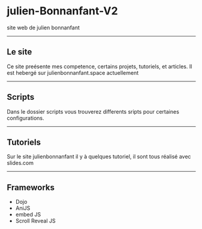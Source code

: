 # julien-Bonnanfant-V2
  site web de julien bonnanfant
  
  -----------------
  ## Le site
  
  Ce site preésente mes competence, certains projets, tutoriels, et articles.
  Il est hebergé sur julienbonnanfant.space actuellement 

-----------------
  ## Scripts
  
 Dans le dossier scripts vous trouverez differents sripts pour certaines configurations.

----------------- 
 ## Tutoriels

Sur le site julienbonnanfant il y à quelques tutoriel, il sont tous réalisé avec slides.com

-----------------
## Frameworks

* Dojo
* AniJS
* embed JS
* Scroll Reveal JS

 
 
